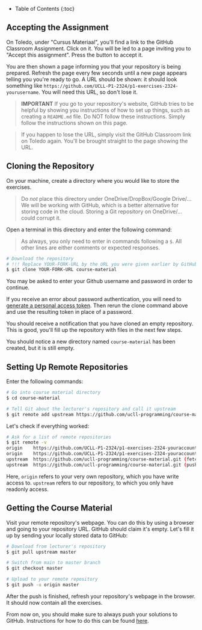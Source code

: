
* Table of Contents
{:toc}

## Accepting the Assignment

On Toledo, under "Cursus Materiaal", you'll find a link to the GitHub Classroom Assignment.
Click on it.
You will be led to a page inviting you to "Accept this assignment".
Press the button to accept it.

You are then shown a page informing you that your repository is being prepared.
Refresh the page every few seconds until a new page appears telling you you're ready to go.
A URL should be shown: it should look something like `https://github.com/UCLL-P1-2324/p1-exercises-2324-yourusername`.
You will need this URL, so don't lose it.

> **IMPORTANT** If you go to your repository's website, GitHub tries to be helpful by showing you instructions of how to set up things, such as creating a `README.md` file.
> Do NOT follow these instructions.
> Simply follow the instructions shown on this page.

> If you happen to lose the URL, simply visit the GitHub Classroom link on Toledo again.
> You'll be brought straight to the page showing the URL.

## Cloning the Repository

On your machine, create a directory where you would like to store the exercises.

> Do _not_ place this directory under OneDrive/DropBox/Google Drive/...
> We will be working with GitHub, which is a better alternative for storing code in the cloud.
> Storing a Git repository on OneDrive/... could corrupt it.

Open a terminal in this directory and enter the following command:

> As always, you only need to enter in commands following a `$`.
> All other lines are either comments or expected responses.

```bash
# Download the repository
# !!! Replace YOUR-FORK-URL by the URL you were given earlier by GitHub Classroom !!!
$ git clone YOUR-FORK-URL course-material
```

You may be asked to enter your Github username and password in order to continue.

If you receive an error about password authentication, you will need to [generate a personal access token](https://docs.github.com/en/enterprise-server@3.6/authentication/keeping-your-account-and-data-secure/managing-your-personal-access-tokens).
Then rerun the clone command above and use the resulting token in place of a password.

You should receive a notification that you have cloned an empty repository.
This is good, you'll fill up the repository with files in the next few steps.

You should notice a new directory named `course-material` has been created, but it is still empty.

## Setting Up Remote Repositories

Enter the following commands:

```bash
# Go into course material directory
$ cd course-material

# Tell Git about the lecturer's repository and call it upstream
$ git remote add upstream https://github.com/ucll-programming/course-material.git
```

Let's check if everything worked:

```bash
# Ask for a list of remote repositories
$ git remote -v
origin    https://github.com/UCLL-P1-2324/p1-exercises-2324-youraccountname (fetch)
origin    https://github.com/UCLL-P1-2324/p1-exercises-2324-youraccountname (push)
upstream  https://github.com/ucll-programming/course-material.git (fetch)
upstream  https://github.com/ucll-programming/course-material.git (push)
```

Here, `origin` refers to your very own repository, which you have write access to.
`upstream` refers to our repository, to which you only have readonly access.

## Getting the Course Material

Visit your remote repository's webpage.
You can do this by using a browser and going to your repository URL.
GitHub should claim it's empty.
Let's fill it up by sending your locally stored data to GitHub:

```bash
# Download from lecturer's repository
$ git pull upstream master

# Switch from main to master branch
$ git checkout master

# Upload to your remote repository
$ git push -u origin master
```

After the push is finished, refresh your repository's webpage in the browser.
It should now contain all the exercises.

From now on, you should make sure to always push your solutions to GitHub.
Instructions for how to do this can be found [here](../../workflow).
